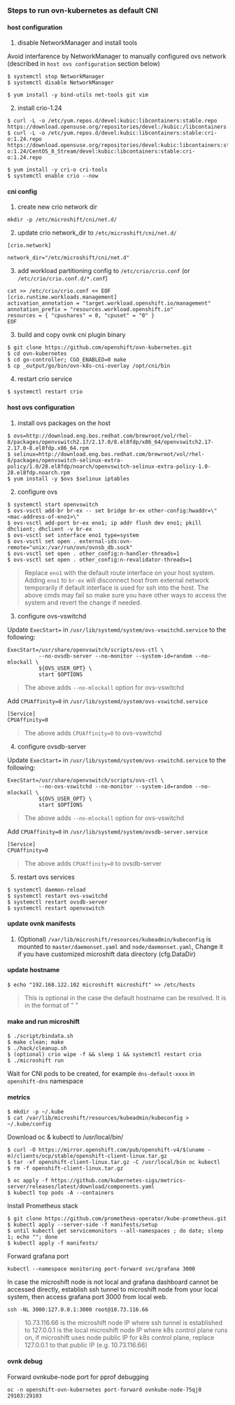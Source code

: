 ### Steps to run ovn-kubernetes as default CNI

#### host configuration

1. disable NetworkManager and install tools

Avoid interfarence by NetworkManager to manually configured ovs network (described in `host ovs configuration` section below)

```
$ systemctl stop NetworkManager
$ systemctl disable NetworkManager

$ yum install -y bind-utils net-tools git vim
```

2. install crio-1.24

```
$ curl -L -o /etc/yum.repos.d/devel:kubic:libcontainers:stable.repo https://download.opensuse.org/repositories/devel:/kubic:/libcontainers:/stable/CentOS_8_Stream/devel:kubic:libcontainers:stable.repo
$ curl -L -o /etc/yum.repos.d/devel:kubic:libcontainers:stable:cri-o:1.24.repo https://download.opensuse.org/repositories/devel:kubic:libcontainers:stable:cri-o:1.24/CentOS_8_Stream/devel:kubic:libcontainers:stable:cri-o:1.24.repo

$ yum install -y cri-o cri-tools
$ systemctl enable crio --now
```

#### cni config

1. create new crio network dir

```
mkdir -p /etc/microshift/cni/net.d/
```

2. update crio network_dir to `/etc/microshift/cni/net.d/`

```
[crio.network]

network_dir="/etc/microshift/cni/net.d"
```

3. add workload partitioning config to `/etc/crio/crio.conf` (or `/etc/crio/crio.conf.d/*.conf`)

```
cat >> /etc/crio/crio.conf << EOF
[crio.runtime.workloads.management]
activation_annotation = "target.workload.openshift.io/management"
annotation_prefix = "resources.workload.openshift.io"
resources = { "cpushares" = 0, "cpuset" = "0" }
EOF
```

3. build and copy ovnk cni plugin binary

```
$ git clone https://github.com/openshift/ovn-kubernetes.git
$ cd ovn-kubernetes
$ cd go-controller; CGO_ENABLED=0 make
$ cp _output/go/bin/ovn-k8s-cni-overlay /opt/cni/bin
```

4. restart crio service

```
$ systemctl restart crio
```

#### host ovs configuration

1. install ovs packages on the host

```
$ ovs=http://download.eng.bos.redhat.com/brewroot/vol/rhel-8/packages/openvswitch2.17/2.17.0/8.el8fdp/x86_64/openvswitch2.17-2.17.0-8.el8fdp.x86_64.rpm
$ selinux=http://download.eng.bos.redhat.com/brewroot/vol/rhel-8/packages/openvswitch-selinux-extra-policy/1.0/28.el8fdp/noarch/openvswitch-selinux-extra-policy-1.0-28.el8fdp.noarch.rpm
$ yum install -y $ovs $selinux iptables
```

2. configure ovs

```
$ systemctl start openvswitch
$ ovs-vsctl add-br br-ex -- set bridge br-ex other-config:hwaddr=\"<mac-address-of-eno1>\"
$ ovs-vsctl add-port br-ex eno1; ip addr flush dev eno1; pkill dhclient; dhclient -v br-ex
$ ovs-vsctl set interface eno1 type=system
$ ovs-vsctl set open . external-ids:ovn-remote="unix:/var/run/ovn/ovnsb_db.sock"
$ ovs-vsctl set open . other_config:n-handler-threads=1
$ ovs-vsctl set open . other_config:n-revalidator-threads=1
```

> Replace `eno1` with the default route interface on your host system.
> Adding `eno1` to `br-ex` will disconnect host from external network temporarily if default interface is used for ssh into the host. The above cmds may fail so make sure you have other ways to access the system and revert the change if needed.

3. configure ovs-vswitchd

Update `ExecStart=` in `/usr/lib/systemd/system/ovs-vswitchd.service` to the following:

```
ExecStart=/usr/share/openvswitch/scripts/ovs-ctl \
          --no-ovsdb-server --no-monitor --system-id=random --no-mlockall \
          ${OVS_USER_OPT} \
          start $OPTIONS
```

> The above adds `--no-mlockall` option for ovs-vswitchd

Add `CPUAffinity=0` in `/usr/lib/systemd/system/ovs-vswitchd.service`

```
[Service]
CPUAffinity=0
```
> The above adds `CPUAffinity=0` to ovs-vswitchd

4. configure ovsdb-server

Update `ExecStart=` in `/usr/lib/systemd/system/ovs-vswitchd.service` to the following:

```
ExecStart=/usr/share/openvswitch/scripts/ovs-ctl \
          --no-ovs-vswitchd --no-monitor --system-id=random --no-mlockall \
          ${OVS_USER_OPT} \
          start $OPTIONS
```

> The above adds `--no-mlockall` option for ovs-vswitchd

Add `CPUAffinity=0` in `/usr/lib/systemd/system/ovsdb-server.service`

```
[Service]
CPUAffinity=0
```
> The above adds `CPUAffinity=0` to ovsdb-server

5. restart ovs services

```
$ systemctl daemon-reload
$ systemctl restart ovs-vswitchd
$ systemctl restart ovsdb-server
$ systemctl restart openvswitch
```

#### update ovnk manifests

1. (Optional) `/var/lib/microshift/resources/kubeadmin/kubeconfig` is mounted to `master/daemonset.yaml` and `node/daemonset.yaml`, Change it if you have customized microshift data directory (cfg.DataDir)

#### update hostname

```
$ echo "192.168.122.102	microshift microshift" >> /etc/hosts
```

> This is optional in the case the default hostname can be resolved.
> It is in the format of "<node ip> <host name> <host name>"


#### make and run microshift

```
$ ./script/bindata.sh
$ make clean; make
$ ./hack/cleanup.sh
$ (optional) crio wipe -f && sleep 1 && systemctl restart crio
$ ./microshift run
```

Wait for CNI pods to be created, for example `dns-default-xxxx` in `openshift-dns` namespace


#### metrics

```
$ mkdir -p ~/.kube
$ cat /var/lib/microshift/resources/kubeadmin/kubeconfig > ~/.kube/config
```

Download oc & kubectl to /usr/local/bin/
```
$ curl -O https://mirror.openshift.com/pub/openshift-v4/$(uname -m)/clients/ocp/stable/openshift-client-linux.tar.gz
$ tar -xf openshift-client-linux.tar.gz -C /usr/local/bin oc kubectl
$ rm -f openshift-client-linux.tar.gz
```

```
$ oc apply -f https://github.com/kubernetes-sigs/metrics-server/releases/latest/download/components.yaml
$ kubectl top pods -A --containers
```

Install Prometheus stack
```
$ git clone https://github.com/prometheus-operator/kube-prometheus.git
$ kubectl apply --server-side -f manifests/setup
$ until kubectl get servicemonitors --all-namespaces ; do date; sleep 1; echo ""; done
$ kubectl apply -f manifests/
```

Forward grafana port
```
kubectl --namespace monitoring port-forward svc/grafana 3000
```

In case the microshift node is not local and grafana dashboard cannot be accessed directly, establish ssh tunnel to microshift node from your local system, then access grafana port 3000 from local web.
```
ssh -NL 3000:127.0.0.1:3000 root@10.73.116.66
```

> 10.73.116.66 is the microshift node IP where ssh tunnel is established to
> 127.0.0.1 is the local microshift node IP where k8s control plane runs on, if microshift uses node public IP for k8s control plane, replace 127.0.0.1 to that public IP (e.g. 10.73.116.66)

#### ovnk debug


Forward ovnkube-node port for pprof debugging
```
oc -n openshift-ovn-kubernetes port-forward ovnkube-node-75qj8 29103:29103
```
